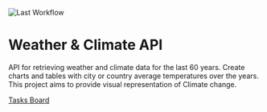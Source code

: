 ![Last Workflow](https://github.com/kamentr/java-course/actions/workflows/gradle.yml/badge.svg)

# Weather & Climate API

API for retrieving weather and climate data for the last 60 years. 
Create charts and tables with city or country average temperatures over the years. 
This project aims to provide visual representation of Climate change. 

[Tasks Board](https://github.com/users/kamentr/projects/1/views/1)
